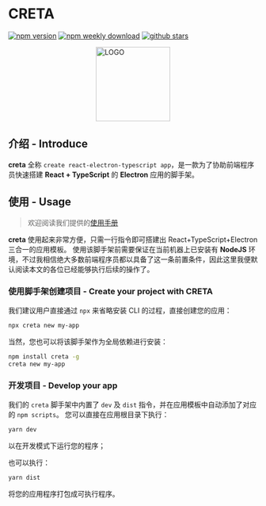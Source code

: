 # CRETA

[![npm version](https://badgen.net/npm/v/creta)](https://www.npmjs.com/package/creta) [![npm weekly download](https://badgen.net/npm/dw/creta)](https://www.npmjs.com/package/creta) [![github stars](https://badgen.net/github/stars/ch1ny/creta)](https://github.com/ch1ny/creta/stargazers)

<div style="width: 100%; display: flex; justify-content: center;">
  <img src="https://assets.kira.host/image/creta_logo_colored.svg" alt="LOGO" width="150" />
</div>

## 介绍 - Introduce

**creta** 全称 `create react-electron-typescript app`，是一款为了协助前端程序员快速搭建 **React + TypeScript** 的 **Electron** 应用的脚手架。

## 使用 - Usage

> 欢迎阅读我们提供的[使用手册](https://creta.kira.host/)

**creta** 使用起来非常方便，只需一行指令即可搭建出 React+TypeScript+Electron 三合一的应用模板。
使用该脚手架前需要保证在当前机器上已安装有 **NodeJS** 环境，不过我相信绝大多数前端程序员都以具备了这一条前置条件，因此这里我便默认阅读本文的各位已经能够执行后续的操作了。

### 使用脚手架创建项目 - Create your project with CRETA

我们建议用户直接通过 `npx` 来省略安装 CLI 的过程，直接创建您的应用：
```bash
npx creta new my-app
```

当然，您也可以将该脚手架作为全局依赖进行安装：

```bash
npm install creta -g
creta new my-app
```

### 开发项目 - Develop your app

我们的 `creta` 脚手架中内置了 `dev` 及 `dist` 指令，并在应用模板中自动添加了对应的 `npm scripts`。
您可以直接在应用根目录下执行：

```bash
yarn dev
```

以在开发模式下运行您的程序；

也可以执行：

```bash
yarn dist
```

将您的应用程序打包成可执行程序。

